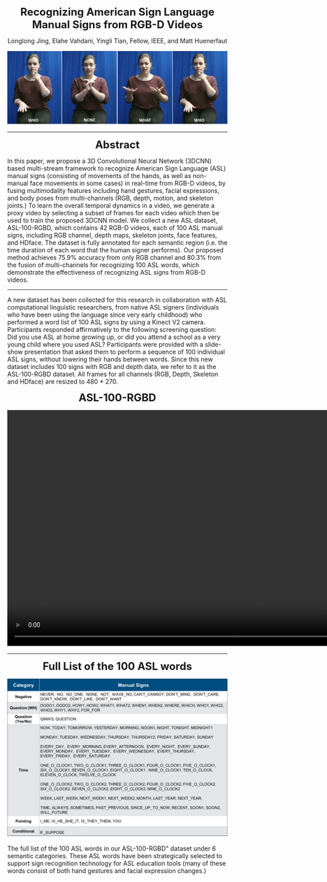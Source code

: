 <p align="center"> 
<b>
<font size="5"> Recognizing American Sign Language Manual Signs from RGB-D Videos  </font> 
</b>
</p>
<p align="center">
Longlong Jing, Elahe Vahdani, Yingli Tian, Fellow, IEEE, and Matt Huenerfaut
</p>



![alt text](./media/demo_img.jpeg "Title")

------

<p align="center"> 
<b>
<font size="5"> Abstract </font> 
</b>
</p>

In this paper, we propose a 3D Convolutional Neural Network (3DCNN) based multi-stream framework to recognize American Sign Language (ASL) manual signs (consisting of movements of the hands, as well as non-manual face movements in some cases) in real-time from RGB-D videos, by fusing multimodality features including hand gestures, facial expressions, and body poses from multi-channels (RGB, depth, motion, and skeleton joints.) To learn the overall temporal dynamics in a video, we generate a proxy video by selecting a subset of frames for each video which then be used to train the proposed 3DCNN model. We collect a new ASL dataset, ASL-100-RGBD, which contains 42 RGB-D videos, each of 100 ASL manual signs, including RGB channel, depth maps, skeleton joints, face features, and HDface. The dataset is fully annotated for each semantic region (i.e. the time duration of each word that the human signer performs). Our proposed method achieves 75.9% accuracy from only RGB channel and 80.3% from the fusion of multi-channels for recognizing 100 ASL words, which demonstrate the effectiveness of recognizing ASL signs from RGB-D videos.

------
A new dataset has been collected for this research in collaboration with ASL computational linguistic researchers, from native ASL signers (individuals who have been using the language since very early childhood) who performed a word list of 100 ASL signs by using a Kinect V2 camera. Participants responded affirmatively to the following screening question: Did you use ASL at home growing up, or did you attend a school as a very young child where you used ASL? Participants were provided with a slide-show presentation that asked them to perform a sequence of 100 individual ASL signs, without lowering their hands between words. Since this new dataset includes 100 signs with RGB and depth data, we refer to it as the ASL-100-RGBD dataset. All frames for all channels (RGB, Depth, Skeleton and HDface) are resized to 480 * 270. 


<p align="center"> 
<b>
<font size="5"> ASL-100-RGBD </font> 
</b>
</p>
<p align="center">
<video width="950" height="540" controls>
  <source src="./media/demovideo.mp4" type="video/mp4">
</video>
</p>


------


<p align="center"> 
<b>
<font size="5"> Full List of the 100 ASL words </font> 
</b>
</p>

![alt text](./media/list.png "The Full list of the 100 ASL words")

The full list of the 100 ASL words in our ASL-100-RGBD" dataset under 6 semantic categories. These ASL words have been strategically selected to support sign recognition technology for ASL education tools (many of these words consist of both hand gestures and facial expression changes.)


